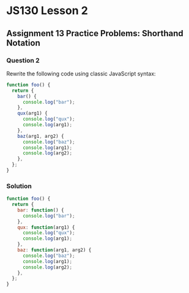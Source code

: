 # JS130 Lesson 2

## Assignment 13 Practice Problems: Shorthand Notation

### Question 2

Rewrite the following code using classic JavaScript syntax:

```js
function foo() {
  return {
    bar() {
      console.log("bar");
    },
    qux(arg1) {
      console.log("qux");
      console.log(arg1);
    },
    baz(arg1, arg2) {
      console.log("baz");
      console.log(arg1);
      console.log(arg2);
    },
  };
}
```

### Solution

```js
function foo() {
  return {
    bar: function() {
      console.log("bar");
    },
    qux: function(arg1) {
      console.log("qux");
      console.log(arg1);
    },
    baz: function(arg1, arg2) {
      console.log("baz");
      console.log(arg1);
      console.log(arg2);
    },
  };
}
```
